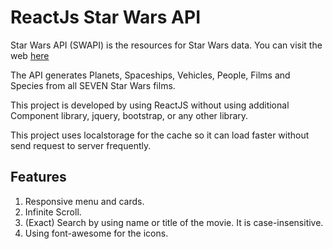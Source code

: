 # ReactJs Star Wars API

Star Wars API (SWAPI) is the resources for Star Wars data. You can visit the web [here](https://www.swapi.co)

The API generates Planets, Spaceships, Vehicles, People, Films and Species from all SEVEN Star Wars films.

This project is developed by using ReactJS without using additional Component library, jquery, bootstrap, or any other library.

This project uses localstorage for the cache so it can load faster without send request to server frequently.


## Features

1. Responsive menu and cards.
2. Infinite Scroll.
3. (Exact) Search by using name or title of the movie. It is case-insensitive.
4. Using font-awesome for the icons.
